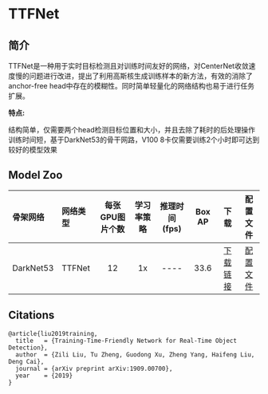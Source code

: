 # TTFNet

## 简介

TTFNet是一种用于实时目标检测且对训练时间友好的网络，对CenterNet收敛速度慢的问题进行改进，提出了利用高斯核生成训练样本的新方法，有效的消除了anchor-free head中存在的模糊性。同时简单轻量化的网络结构也易于进行任务扩展。

**特点:**

结构简单，仅需要两个head检测目标位置和大小，并且去除了耗时的后处理操作
训练时间短，基于DarkNet53的骨干网路，V100 8卡仅需要训练2个小时即可达到较好的模型效果

## Model Zoo

| 骨架网络        | 网络类型       | 每张GPU图片个数 | 学习率策略 |推理时间(fps) | Box AP |                           下载                          | 配置文件 |
| :-------------- | :------------- | :-----: | :-----: | :------------: | :-----: | :-----------------------------------------------------: | :-----: |
| DarkNet53    | TTFNet           |    12    |   1x      |     ----     |  33.6  | [下载链接](https://paddlemodels.bj.bcebos.com/object_detection/dygraph/tfnet_darknet53_1x_coco.pdparams) | [配置文件](https://github.com/PaddlePaddle/PaddleDetection/tree/master/dygraph/configs/ttfnet/tfnet_darknet53_1x_coco.yml) |

## Citations
```
@article{liu2019training,
  title   = {Training-Time-Friendly Network for Real-Time Object Detection},
  author  = {Zili Liu, Tu Zheng, Guodong Xu, Zheng Yang, Haifeng Liu, Deng Cai},
  journal = {arXiv preprint arXiv:1909.00700},
  year    = {2019}
}
```